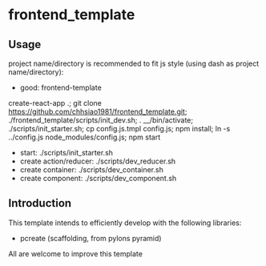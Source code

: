frontend_template
================

Usage
-----
project name/directory is recommended to fit js style (using dash as project name/directory):

* good: frontend-template

create-react-app .; git clone https://github.com/chhsiao1981/frontend_template.git; ./frontend_template/scripts/init_dev.sh; . __/bin/activate; ./scripts/init_starter.sh; cp config.js.tmpl config.js; npm install; ln -s ../config.js node_modules/config.js; npm start

* start: ./scripts/init_starter.sh
* create action/reducer: ./scripts/dev_reducer.sh
* create container: ./scripts/dev_container.sh
* create component: ./scripts/dev_component.sh

Introduction
-----
This template intends to efficiently develop with the following libraries:

* pcreate (scaffolding, from pylons pyramid)

All are welcome to improve this template
